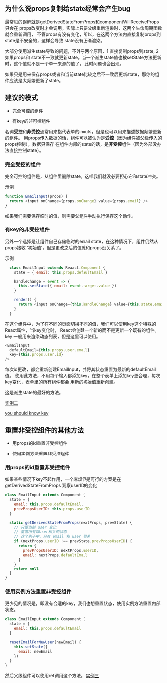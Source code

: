 
## 为什么说props复制给state经常会产生bug

最常见的误解就是getDerivedStateFromProps和componentWillReceiveProps只会在
props改变时才会调用，实际上只要父级重新渲染时，这两个生命周期函数就会重新调用，
不管props有没有变化，所以，在这两个方法内直接复制props到state是不安全的，这样会导致
state没有正确渲染。

大部分使用派生state导致的问题，不外乎两个原因，1 直接复制props到state, 2 如果props和
state不一致就更新state。当一个派生state值也被setState方法更新时，这个值就不是一个单一来源的值了，
此时问题也会出现。

如果只是用来保存props或者和当前state比较之后不一致后更新state，那你的组件应该是太频繁更新了state。

## 建议的模式

- 完全可控的组件

- 有key的非可控组件

名词**受控**和**非受控**通常用来指代表单的inouts，但是也可以用来描述数据频繁更新的组件。
用props传入数据的话，组件可以被认为是**受控**（因为组件被父级传入的props控制），数据只保存
在组件内部的state的话，是**非受控**组件（因为外部没办法直接控制state）。

### 完全受控的组件

完全可控的组件是，从组件里删除state，这样我们就没必要担心它和state冲突。

示例

```js
function EmailInput(props) {
  return <input onChange={props.onChange} value={props.email} />
}
```
如果我们需要保存临时的值，则需要父组件手动执行保存这个动作。

### 有key的非受控组件

另外一个选择是让组件自己存储临时的email state，在这种情况下，组件仍然从props接收
‘初始值’，但是更改之后的值就和props没关系了。

示例

```js
  class EmailInput extends Reaact.Component {
    state = { email: this.props.defaultEmail }

    handleChange = event => {
      this.setState({ email: event.target.value })
    }

    render() {
      return <input onChange={this.handleChange} value={this.state.email} />
    }
  }
```

在这个组件中，为了在不同的页面切换不同的值，我们可以使用key这个特殊的React属性，当key变化时，
React会创建一个新的而不是更新一个既有的组件。key 一般用来渲染动态列表，但是这里可以使用。

```js
<EmailInput
  defaultEmail={this.props.user.email}
  key={this.props.user.id}
/>
```

每次id更改，都会重新创建EmailInput，并将其状态重置为最新的defaultEmail值。
使用此方法，不用每个输入都添加key，在整个表单上添加key更合理，每次key变化，表单里的所有组件都会
用新的初始值重新创建。

这是派生state的最好的方法。

[实例二](../src/pages/test/TestTwo.js)

[you should know key](./know-key.md)

## 重置非受控组件的其他方法

- 用props的id重置非受控组件

- 使用实例方法重置非受控组件

### 用props的id重置非受控组件

如果某些情况下key不起作用，一个麻烦但是可行的方案是在 getDerivedStateFromProps 观察userID的变化

```js
class EmailInput extends Component {
  state = {
    email: this.props.defaultEmail,
    prevPropsUserID: this.props.userID
  }

  static getDerivedStateFromProps(nextProps, prevState) {
    // 只要当前 user 变化
    // 重置所有跟user相关的状态
    // 这个例子中，只有 email 和 user 相关
    if (nextProps.userID !== prevState.prevPropsUserID) {
      return {
        prevPropsUserID: nextProps.userID,
        email: nextProps.defaultEmail
      }
    }
    return null
  }
}
```

### 使用实例方法重置非受控组件

更少见的情况是，即没有合适的key，我们也想重置状态，使用实例方法重置内部状态。

```js
class EmailInput extends Component {
  state = {
    email: this.props.defaultEmail
  }

  resetEmailForNewUser(newEmail) {
    this.setState({
      email: newEmail
    })
  }
}
```
然后父级组件可以使用ref调用这个方法。
[实例三](../src/pages/test/TestThree.js)
